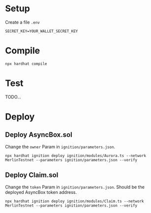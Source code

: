 # Setup
Create a file `.env`
```
SECRET_KEY=YOUR_WALLET_SECRET_KEY
```

# Compile
`npx hardhat compile`

# Test
TODO...

# Deploy
## Deploy AsyncBox.sol
Change the `owner` Param in `ignition/parameters.json`.
```
npx hardhat ignition deploy ignition/modules/Aurora.ts --network MerlinTestnet --parameters ignition/parameters.json --verify
```
## Deploy Claim.sol
Change the `token` Param in `ignition/parameters.json`. Should be the deployed AsyncBox token address.
```
npx hardhat ignition deploy ignition/modules/Claim.ts --network MerlinTestnet --parameters ignition/parameters.json --verify
```